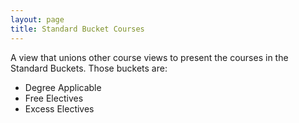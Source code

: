 ```yaml
---
layout: page
title: Standard Bucket Courses
---
```


A view that unions other course views to present the courses in the Standard Buckets. Those buckets are:

- Degree Applicable
- Free Electives
- Excess Electives
